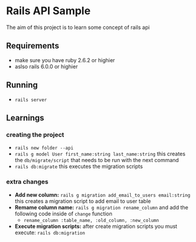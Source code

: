 # Rails API Sample
The aim of this project is to learn some concept of rails api

## Requirements

* make sure you have ruby 2.6.2 or highier
* aslso rails 6.0.0 or highier

## Running

* `rails server`

##  Learnings

### creating the project

* `rails new folder --api`
* `rails g model User first_name:string last_name:string` this creates the `db/migrate/script` that needs to be run with the next command
* `rails db:migrate` this executes the migration scripts


### extra changes

* **Add new column:** `rails g migration add_email_to_users email:string` this creates a migration script to add email to user table
* **Remame column name:** `rails g migration rename_column` and add the following code inside of `change` function
  * `rename_column :table_name, :old_column, :new_column`
* **Execute migration scripts:** after create migration scripts you must execute: `rails db:migration`